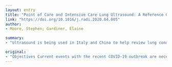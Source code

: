 ```yaml
---
layout: entry
title: "Point of Care and Intensive Care Lung Ultrasound: A Reference Guide for Practitioners During COVID-19"
link: "https://doi.org/10.1016/j.radi.2020.04.005"
author:
- Moore, Stephen; Gardiner, Elaine

summary:
- "Ultrasound is being used in Italy and China to help review lung condition during the COVID-19 outbreak. The aim of this article was to review literature surrounding the use of lung ultrasound in relation to the virus. Ultrasound may be utilised by practitioners at the point of care or on the intensive care units where rapid assessment of the lung condition may be required."

original:
- "Objectives Current events with the recent COVID-19 outbreak are necessitating steep learning curves for the NHS workforce. Ultrasound, although not used in the diagnosis of COVID-19 may be utilised by practitioners at the point of care (POC) or on the intensive care units (ITUs) where rapid assessment of the lung condition may be required. The aim of this article was to review current literature surrounding the use of lung ultrasound in relation to COVID-19 and provide Sonographers with a quick and digestible reference guide for lung pathologies. Key Findings Ultrasound is being used in Italy and China to help review lung condition during the COVID-19 outbreak however not strictly as a diagnostic tool as Computed Tomography (CT) of the chest and chest radiographs are currently gold standard. Ultrasound is highly sensitive in the detection of multiple lung pathologies which can be demonstrated in conjunction with COVID-19 however to date there are no specific, nor pathognomonic findings which relate to COVID-19 on ultrasound. Conclusion Lung ultrasound is highly sensitive and can quickly and accurately review lung condition creating potential to assess for changes or resolution over time, especially in the ITU and POC setting. However it should not be used as a diagnostic tool for COVID-19 due to low specificity in relation to the virus. Implications for practice The adoption of lung ultrasound to monitor lung condition during the COVID-19 outbreak may reduce the need for serial exposure to ionising radiation on the wards and in turn reduce the number of radiographers required to attend infected wards and bays, protecting both patients and the workforce."
---
```



